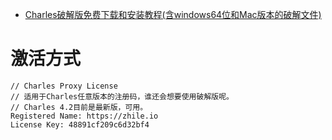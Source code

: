 * [Charles破解版免费下载和安装教程(含windows64位和Mac版本的破解文件)](https://zhubangbang.com/charles-crack-version-free-download-and-install-tutorial.html)

# 激活方式
````aidl
// Charles Proxy License
// 适用于Charles任意版本的注册码，谁还会想要使用破解版呢。
// Charles 4.2目前是最新版，可用。
Registered Name: https://zhile.io
License Key: 48891cf209c6d32bf4
````